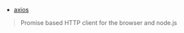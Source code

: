* [axios](https://github.com/mzabriskie/axios)

> Promise based HTTP client for the browser and node.js





